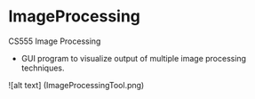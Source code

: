 # ImageProcessing
CS555 Image Processing
- GUI program to visualize output of multiple image processing techniques.

![alt text] (ImageProcessingTool.png)

